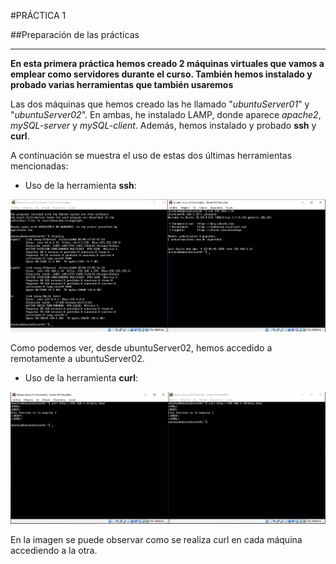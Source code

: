 #PRÁCTICA 1  


##Preparación de las prácticas

*****

**En esta primera práctica hemos creado 2 máquinas virtuales que vamos a emplear como servidores durante el curso. También hemos instalado y probado varias herramientas que también usaremos**

Las dos máquinas que hemos creado las he llamado "*ubuntuServer01*" y "*ubuntuServer02*". En ambas, he instalado LAMP, donde aparece *apache2*, *mySQL-server* y *mySQL-client*. Además, hemos instalado y probado **ssh** y **curl**. 

A continuación se muestra el uso de estas dos últimas herramientas mencionadas:

-  Uso de la herramienta **ssh**:

![img](https://github.com/JuanDiegoJr7/SWAP/blob/master/Pr%C3%A1cticas/Im%C3%A1genes/ssh.PNG)

Como podemos ver, desde ubuntuServer02, hemos accedido a remotamente a ubuntuServer02.

- Uso de la herramienta **curl**:

![img](https://github.com/JuanDiegoJr7/SWAP/blob/master/Pr%C3%A1cticas/Im%C3%A1genes/curl.PNG)

En la imagen se puede observar como se realiza curl en cada máquina accediendo a la otra.